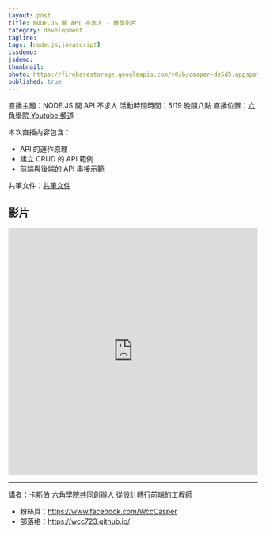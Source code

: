 ```yaml
---
layout: post
title: NODE.JS 開 API 不求人 - 教學影片
category: development
tagline:
tags: [node.js,javascript]
cssdemo: 
jsdemo:
thumbnail:
photo: https://firebasestorage.googleapis.com/v0/b/casper-de5d5.appspot.com/o/images%2Fblog%2FNode.js%20API.png?alt=media&token=0bab313e-7463-4b4c-803a-e614dc73f856
published: true
---
```



直播主題：NODE.JS 開 API 不求人
活動時間時間：5/19 晚間八點
直播位置：<a href="https://hex.school/EjgGJ" target="_blank">六角學院 Youtube 頻道</a>

本次直播內容包含：
- API 的運作原理
- 建立 CRUD 的 API 範例
- 前端與後端的 API 串接示範

共筆文件：<a href="https://paper.dropbox.com/doc/NODE.JS-API--BLCzB~i9sokhfP70K1Z1xlDkAg-FatHJwQx7U9vs9Y2PJd3W" target="_blank">共筆文件</a>

## 影片

<iframe width="100%" height="500" src="https://www.youtube.com/embed/RpMVP52YQRQ" title="YouTube video player" frameborder="0" allow="accelerometer; autoplay; clipboard-write; encrypted-media; gyroscope; picture-in-picture" allowfullscreen></iframe>

---
講者：卡斯伯
六角學院共同創辦人
從設計轉行前端的工程師

- 粉絲頁：https://www.facebook.com/WccCasper
- 部落格：https://wcc723.github.io/